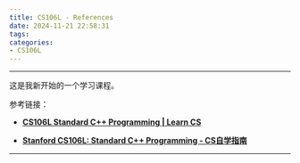 ```yaml
---
title: CS106L - References
date: 2024-11-21 22:58:31
tags:
categories: 
- CS106L
---
```


---

这是我新开始的一个学习课程。

参考链接：

- **[CS106L Standard C++ Programming | Learn CS](https://learncs.me/stanford/cs106l)**

- **[Stanford CS106L: Standard C++ Programming - CS自学指南](https://csdiy.wiki/%E7%BC%96%E7%A8%8B%E5%85%A5%E9%97%A8/cpp/CS106L/)**

---
